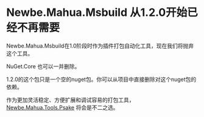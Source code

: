 # Newbe.Mahua.Msbuild 从1.2.0开始已经不再需要

Newbe.Mahua.Msbuild在1.0阶段时作为插件打包自动化工具，现在我们将抛弃这个工具。

NuGet.Core 也可以一并删除。

1.2.0的这个包只是一个空的nuget包。你可以从项目中直接删除对这个nuget包的依赖。

作为更加灵活稳定、方便扩展和调试容易的打包工具， [Newbe.Mahua.Tools.Psake](https://www.nuget.org/packages/Newbe.Mahua.Tools.Psake/) 将会是不二之选。